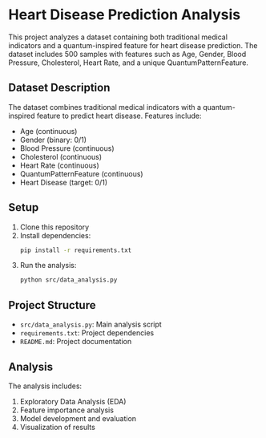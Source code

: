 # Heart Disease Prediction Analysis

This project analyzes a dataset containing both traditional medical indicators and a quantum-inspired feature for heart disease prediction. The dataset includes 500 samples with features such as Age, Gender, Blood Pressure, Cholesterol, Heart Rate, and a unique QuantumPatternFeature.

## Dataset Description

The dataset combines traditional medical indicators with a quantum-inspired feature to predict heart disease. Features include:
- Age (continuous)
- Gender (binary: 0/1)
- Blood Pressure (continuous)
- Cholesterol (continuous)
- Heart Rate (continuous)
- QuantumPatternFeature (continuous)
- Heart Disease (target: 0/1)

## Setup

1. Clone this repository
2. Install dependencies:
   ```bash
   pip install -r requirements.txt
   ```
3. Run the analysis:
   ```bash
   python src/data_analysis.py
   ```

## Project Structure

- `src/data_analysis.py`: Main analysis script
- `requirements.txt`: Project dependencies
- `README.md`: Project documentation

## Analysis

The analysis includes:
1. Exploratory Data Analysis (EDA)
2. Feature importance analysis
3. Model development and evaluation
4. Visualization of results 